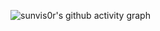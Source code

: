 ![sunvis0r's github activity graph](https://github-readme-activity-graph.vercel.app/graph?username=sunvis0r&theme=github-compact)
